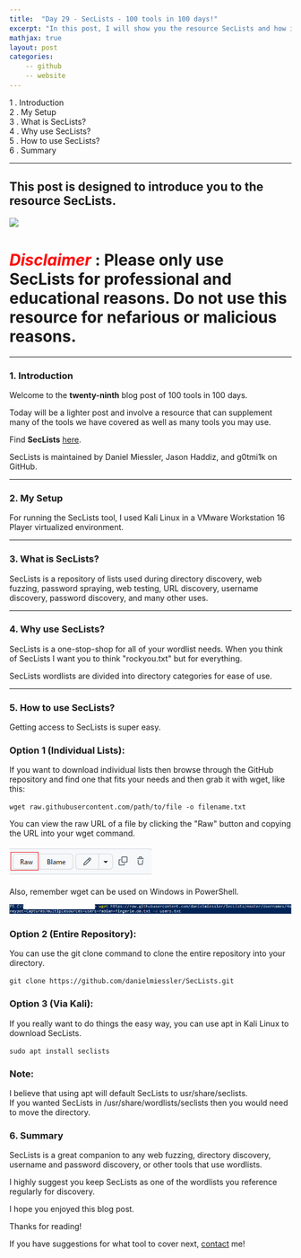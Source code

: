```yaml
---
title:  "Day 29 - SecLists - 100 tools in 100 days!"
excerpt: "In this post, I will show you the resource SecLists and how it works."
mathjax: true
layout: post
categories:
    -- github
    -- website
---
```


1 . Introduction
<br>
2 . My Setup
<br>
3 . What is SecLists?
<br>
4 . Why use SecLists?
<br>
5 . How to use SecLists?
<br>
6 . Summary

---

## This post is designed to introduce you to the resource SecLists.

![](https://camo.githubusercontent.com/4d896bee4b001c4266cc8de1ab50e584fc7c8ab5e4871f000768c38174f4657a/68747470733a2f2f64616e69656c6d696573736c65722e636f6d2f696d616765732f7365636c697374732d6c6f6e672e706e67)

# <span style="color:red">***Disclaimer***</span> : **Please only use SecLists for professional and educational reasons. Do not use this resource for nefarious or malicious reasons.**

---

### 1. **Introduction**

Welcome to the **twenty-ninth** blog post of 100 tools in 100 days.<br> 

Today will be a lighter post and involve a resource that can supplement many of the tools we have covered as well as many tools you may use. 

Find **SecLists** [here](https://github.com/danielmiessler/SecLists/).

SecLists is maintained by Daniel Miessler, Jason Haddiz, and g0tmi1k on GitHub.

---

### 2. **My Setup**

For running the SecLists tool, I used Kali Linux in a VMware Workstation 16 Player virtualized environment.

---

### 3. **What is SecLists?**

SecLists is a repository of lists used during directory discovery, web fuzzing, password spraying, web testing, URL discovery, username discovery, password discovery, and many other uses. 

---

### 4. **Why use SecLists?**

SecLists is a one-stop-shop for all of your wordlist needs. 
When you think of SecLists I want you to think "rockyou.txt" but for everything. 

SecLists wordlists are divided into directory categories for ease of use.

---

### 5. **How to use SecLists?**

Getting access to SecLists is super easy. 

### **Option 1 (Individual Lists):**
If you want to download individual lists then browse through the GitHub repository and find one that fits your needs and then grab it with wget, like this:

`wget raw.githubusercontent.com/path/to/file -o filename.txt`

You can view the raw URL of a file by clicking the "Raw" button and copying the URL into your wget command.

![](https://raw.githubusercontent.com/matthewomccorkle/matthewomccorkle.github.io/master/_posts/assets/100%20tools/seclists/seclists.PNG)

Also, remember wget can be used on Windows in PowerShell.

![](https://raw.githubusercontent.com/matthewomccorkle/matthewomccorkle.github.io/master/_posts/assets/100%20tools/seclists/seclists1.PNG)

### **Option 2 (Entire Repository):**

You can use the git clone command to clone the entire repository into your directory.

`git clone https://github.com/danielmiessler/SecLists.git`

### **Option 3 (Via Kali):**

If you really want to do things the easy way, you can use apt in Kali Linux to download SecLists.

`sudo apt install seclists`

### Note: 

I believe that using apt will default SecLists to usr/share/seclists. 
<br>If you wanted SecLists in /usr/share/wordlists/seclists then you would need to move the directory. 

### 6. **Summary**

SecLists is a great companion to any web fuzzing, directory discovery, username and password discovery, or other tools that use wordlists. 

I highly suggest you keep SecLists as one of the wordlists you reference regularly for discovery. 

I hope you enjoyed this blog post.

Thanks for reading!<br>

If you have suggestions for what tool to cover next, [contact](mailto:matthew.o.mccorkle@gmail.com) me!
